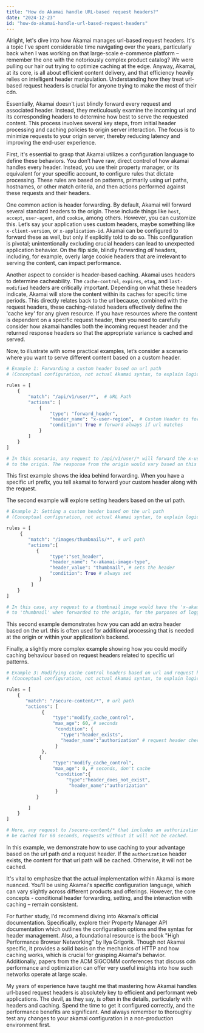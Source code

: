 ```yaml
---
title: "How do Akamai handle URL-based request headers?"
date: "2024-12-23"
id: "how-do-akamai-handle-url-based-request-headers"
---
```


Alright, let's dive into how Akamai manages url-based request headers. It's a topic I've spent considerable time navigating over the years, particularly back when I was working on that large-scale e-commerce platform – remember the one with the notoriously complex product catalog? We were pulling our hair out trying to optimize caching at the edge. Anyway, Akamai, at its core, is all about efficient content delivery, and that efficiency heavily relies on intelligent header manipulation. Understanding how they treat url-based request headers is crucial for anyone trying to make the most of their cdn.

Essentially, Akamai doesn't just blindly forward every request and associated header. Instead, they meticulously examine the incoming url and its corresponding headers to determine how best to serve the requested content. This process involves several key steps, from initial header processing and caching policies to origin server interaction. The focus is to minimize requests to your origin server, thereby reducing latency and improving the end-user experience.

First, it's essential to grasp that Akamai utilizes a configuration language to define these behaviors. You don’t have raw, direct control of how akamai handles every header. Instead, you use their property manager, or its equivalent for your specific account, to configure rules that dictate processing. These rules are based on patterns, primarily using url paths, hostnames, or other match criteria, and then actions performed against these requests and their headers.

One common action is header forwarding. By default, Akamai will forward several standard headers to the origin. These include things like `host`, `accept`, `user-agent`, and `cookie`, among others. However, you can customize this. Let’s say your application uses custom headers, maybe something like `x-client-version`, or `x-application-id`. Akamai can be configured to forward these as well, but only if explicitly told to do so. This configuration is pivotal; unintentionally excluding crucial headers can lead to unexpected application behavior. On the flip side, blindly forwarding *all* headers, including, for example, overly large cookie headers that are irrelevant to serving the content, can impact performance.

Another aspect to consider is header-based caching. Akamai uses headers to determine cacheability. The `cache-control`, `expires`, `etag`, and `last-modified` headers are critically important. Depending on what these headers indicate, Akamai will store the content within its caches for specific time periods. This directly relates back to the url because, combined with the request headers, these caching-related headers effectively define the 'cache key' for any given resource. If you have resources where the content is dependent on a specific request header, then you need to carefully consider how akamai handles both the incoming request header and the returned response headers so that the appropriate variance is cached and served.

Now, to illustrate with some practical examples, let’s consider a scenario where you want to serve different content based on a custom header.

```python
# Example 1: Forwarding a custom header based on url path
# (Conceptual configuration, not actual Akamai syntax, to explain logic)

rules = [
    {
        "match": "/api/v1/user/*",  # URL Path
        "actions": [
            {
                "type": "forward_header",
                "header_name": "x-user-region",  # Custom Header to forward
                "condition": True # forward always if url matches
            }
        ]
    }
]

# In this scenario, any request to /api/v1/user/* will forward the x-user-region header
# to the origin. The response from the origin would vary based on this header.

```

This first example shows the idea behind forwarding. When you have a specific url prefix, you tell akamai to forward your custom header along with the request.

The second example will explore setting headers based on the url path.

```python
# Example 2: Setting a custom header based on the url path
# (Conceptual configuration, not actual Akamai syntax, to explain logic)

rules = [
     {
        "match": "/images/thumbnails/*", # url path
        "actions":[
           {
                "type":"set_header",
                "header_name": "x-akamai-image-type",
                "header_value": "thumbnail", # sets the header
                "condition": True # always set
            }
         ]
    }
]

# In this case, any request to a thumbnail image would have the 'x-akamai-image-type' set
# to 'thumbnail' when forwarded to the origin, for the purposes of logging or image processing

```

This second example demonstrates how you can add an extra header based on the url. this is often used for additional processing that is needed at the origin or within your application’s backend.

Finally, a slightly more complex example showing how you could modify caching behaviour based on request headers related to specific url patterns.

```python
# Example 3: Modifying cache control headers based on url and request header presence
# (Conceptual configuration, not actual Akamai syntax, to explain logic)

rules = [
    {
       "match": "/secure-content/*", # url path
       "actions": [
             {
                 "type":"modify_cache_control",
                 "max_age": 60, # seconds
                  "condition": {
                    "type":"header_exists",
                    "header_name":"authorization" # request header check
                  }
             },
            {
                 "type":"modify_cache_control",
                 "max_age": 0, # seconds, don't cache
                  "condition":{
                      "type":"header_does_not_exist",
                       "header_name":"authorization"
                  }
           }

        ]
    }
]

# Here, any request to /secure-content/* that includes an authorization header will
# be cached for 60 seconds, requests without it will not be cached.

```

In this example, we demonstrate how to use caching to your advantage based on the url path *and* a request header. If the `authorization` header exists, the content for that url path will be cached. Otherwise, it will not be cached.

It's vital to emphasize that the actual implementation within Akamai is more nuanced. You'll be using Akamai's specific configuration language, which can vary slightly across different products and offerings. However, the core concepts - conditional header forwarding, setting, and the interaction with caching – remain consistent.

For further study, I’d recommend diving into Akamai’s official documentation. Specifically, explore their Property Manager API documentation which outlines the configuration options and the syntax for header management. Also, a foundational resource is the book "High Performance Browser Networking" by Ilya Grigorik. Though not Akamai specific, it provides a solid basis on the mechanics of HTTP and how caching works, which is crucial for grasping Akamai's behavior. Additionally, papers from the ACM SIGCOMM conferences that discuss cdn performance and optimization can offer very useful insights into how such networks operate at large scale.

My years of experience have taught me that mastering how Akamai handles url-based request headers is absolutely key to efficient and performant web applications. The devil, as they say, is often in the details, particularly with headers and caching. Spend the time to get it configured correctly, and the performance benefits are significant. And always remember to thoroughly test any changes to your akamai configuration in a non-production environment first.
